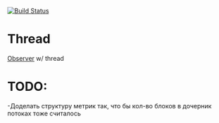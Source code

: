 [![Build Status](https://travis-ci.org/HankHenshaw/Thread.svg?branch=master)](https://travis-ci.org/HankHenshaw/Thread)

# Thread

[Observer](https://github.com/HankHenshaw/Observer) w/ thread

# TODO:

-Доделать структуру метрик так, что бы кол-во блоков в дочерник потоках тоже считалось